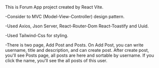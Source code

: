 This is Forum App project created by React Vite.

-Consider to MVC (Model-View-Controller) design pattern.

-Used Axios, Json Server, React-Router-Dom React-Toastify and Uuid.

-Used Tailwind-Css for styling.

-There is two page, Add Post and Posts. On Add Post, you can write username, title and description, and can create post. After create post, you'll see Posts page, all posts are here and sortable by username. If you click the name, you'll see the all posts of this user.
